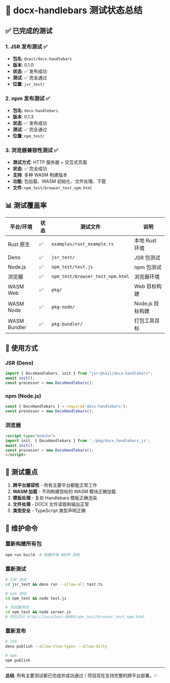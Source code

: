 # 🧪 docx-handlebars 测试状态总结

## ✅ 已完成的测试

### 1. JSR 发布测试 ✅
- **包名**: `@sail/docx-handlebars`
- **版本**: 0.1.0
- **状态**: ✅ 发布成功
- **测试**: ✅ 完全通过
- **位置**: `jsr_test/`

### 2. npm 发布测试 ✅  
- **包名**: `docx-handlebars`
- **版本**: 0.1.3
- **状态**: ✅ 发布成功
- **测试**: ✅ 完全通过
- **位置**: `npm_test/`

### 3. 浏览器兼容性测试 ✅
- **测试方式**: HTTP 服务器 + 交互式页面
- **状态**: ✅ 完全成功
- **支持**: 多种 WASM 构建版本
- **功能**: 包加载、WASM 初始化、文件处理、下载
- **文件**: `npm_test/browser_test_npm.html`

## 📊 测试覆盖率

| 平台/环境 | 状态 | 测试文件 | 说明 |
|----------|------|---------|------|
| Rust 原生 | ✅ | `examples/rust_example.rs` | 本地 Rust 环境 |
| Deno | ✅ | `jsr_test/` | JSR 包测试 |
| Node.js | ✅ | `npm_test/test.js` | npm 包测试 |
| 浏览器 | ✅ | `npm_test/browser_test_npm.html` | 浏览器环境 |
| WASM Web | ✅ | `pkg/` | Web 目标构建 |
| WASM Node | ✅ | `pkg-node/` | Node.js 目标构建 |
| WASM Bundler | ✅ | `pkg-bundler/` | 打包工具目标 |

## 🚀 使用方式

### JSR (Deno)
```typescript
import { DocxHandlebars, init } from "jsr:@sail/docx-handlebars";
await init();
const processor = new DocxHandlebars();
```

### npm (Node.js)
```javascript
const { DocxHandlebars } = require('docx-handlebars');
const processor = new DocxHandlebars();
```

### 浏览器
```html
<script type="module">
import init, { DocxHandlebars } from './pkg/docx_handlebars.js';
await init();
const processor = new DocxHandlebars();
</script>
```

## 🎯 测试重点

1. **跨平台兼容性** - 所有主要平台都能正常工作
2. **WASM 加载** - 不同构建目标的 WASM 模块正确加载
3. **模板处理** - 复杂 Handlebars 模板正确渲染
4. **文件处理** - DOCX 文件读取和输出正常
5. **类型安全** - TypeScript 类型声明正确

## 🔧 维护命令

### 重新构建所有包
```bash
npm run build  # 构建所有 WASM 目标
```

### 重新测试
```bash
# JSR 测试
cd jsr_test && deno run --allow-all test.ts

# npm 测试  
cd npm_test && node test.js

# 浏览器测试
cd npm_test && node server.js
# 然后访问 http://localhost:8080/npm_test/browser_test_npm.html
```

### 重新发布
```bash
# JSR
deno publish --allow-slow-types --allow-dirty

# npm  
npm publish
```

---

**总结**: 所有主要测试都已完成并成功通过！项目现在支持完整的跨平台部署。✨
